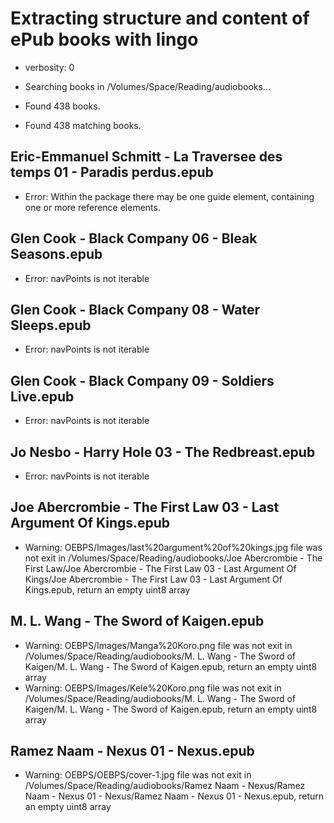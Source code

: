 # Extracting structure and content of ePub books with lingo
<!-- spellchecker: disable -->
<!-- markdownlint-disable -->

- verbosity: 0

- Searching books in /Volumes/Space/Reading/audiobooks...
- Found 438 books.
- Found 438 matching books.

## Eric-Emmanuel Schmitt - La Traversee des temps 01 - Paradis perdus.epub

- Error: Within the package there may be one guide element, containing one or more reference elements.

## Glen Cook - Black Company 06 - Bleak Seasons.epub

- Error: navPoints is not iterable

## Glen Cook - Black Company 08 - Water Sleeps.epub

- Error: navPoints is not iterable

## Glen Cook - Black Company 09 - Soldiers Live.epub

- Error: navPoints is not iterable

## Jo Nesbo - Harry Hole 03 - The Redbreast.epub

- Error: navPoints is not iterable

## Joe Abercrombie - The First Law 03 - Last Argument Of Kings.epub

- Warning: OEBPS/Images/last%20argument%20of%20kings.jpg file was not exit in /Volumes/Space/Reading/audiobooks/Joe Abercrombie - The First Law/Joe Abercrombie - The First Law 03 - Last Argument Of Kings/Joe Abercrombie - The First Law 03 - Last Argument Of Kings.epub, return an empty uint8 array

## M. L. Wang - The Sword of Kaigen.epub

- Warning: OEBPS/Images/Manga%20Koro.png file was not exit in /Volumes/Space/Reading/audiobooks/M. L. Wang - The Sword of Kaigen/M. L. Wang - The Sword of Kaigen.epub, return an empty uint8 array
- Warning: OEBPS/Images/Kele%20Koro.png file was not exit in /Volumes/Space/Reading/audiobooks/M. L. Wang - The Sword of Kaigen/M. L. Wang - The Sword of Kaigen.epub, return an empty uint8 array

## Ramez Naam - Nexus 01 - Nexus.epub

- Warning: OEBPS/OEBPS/cover-1.jpg file was not exit in /Volumes/Space/Reading/audiobooks/Ramez Naam - Nexus/Ramez Naam - Nexus 01 - Nexus/Ramez Naam - Nexus 01 - Nexus.epub, return an empty uint8 array
